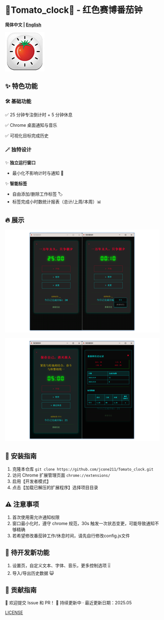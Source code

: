 # 🚩Tomato_clock🍅 - 红色赛博番茄钟

**简体中文 | [English](README_en.md)**



![1746787638586](images/README/1746787638586.png)





## ✨ 特色功能

### 🛠️ 基础功能

✅ 25 分钟专注倒计时 + 5 分钟休息

✅ Chrome 桌面通知与音乐

✅ 可视化目标完成历史

### 🪄 独特设计

✨ **独立运行窗口**

- 最小化不影响计时与通知 🎵

✨ **智能标签**

- 自由添加/删除工作标签 🏷️
- 标签完成小时数统计报表（总计/上周/本周）📊



## 🔥 展示

![1746788165206](images/README/1746788165206.png)

![1746788080501](images/README/1746788080501.png)

## 🚀 安装指南

1. 克隆本仓库 `git clone https://github.com/jcone211/Tomato_clock.git`
2. 访问 Chrome 扩展管理页面 `chrome://extensions/`
3. 启用【开发者模式】
4. 点击【加载已解压的扩展程序】选择项目目录



## ⚠️ 注意事项

1. 首次使用需允许通知权限
2. 窗口最小化时，遵守 chrome 规范，30s 触发一次状态变更，可能导致通知不够精确
3. 若希望修改番茄钟工作/休息时间，请先自行修改config.js文件



## 🦌 待开发新功能

1. 设置页，自定义文本、字体、音乐，更多控制选项 🎚️
2. 导入/导出历史数据 😺



## 🌱 贡献指南

🚀 欢迎提交 Issue 和 PR！
📧 持续更新中 · 最近更新日期：2025.05

[LICENSE](./LICENSE)
